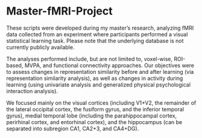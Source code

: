# Master-fMRI-Project

These scripts were developed during my master’s research, analyzing fMRI data collected from an experiment where participants performed a visual statistical learning task. 
Please note that the underlying database is not currently publicly available.

The analyses performed include, but are not limited to, voxel-wise, ROI-based, MVPA, and functional connectivity approaches. Our objectives were to assess changes in representation similarity before and after learning (via representation similarity analysis), as well as changes in activity during learning (using univariate analysis and generalized physical psychological interaction analysis).

We focused mainly on the visual cortices (including V1+V2, the remainder of the lateral occipital cortex, the fusiform gyrus, and the inferior temporal gyrus), medial temporal lobe (including the parahippocampal cortex, perirhinal cortex, and entorhinal cortex), and the hippocampus (can be separated into subregion CA1, CA2+3, and CA4+DG).
